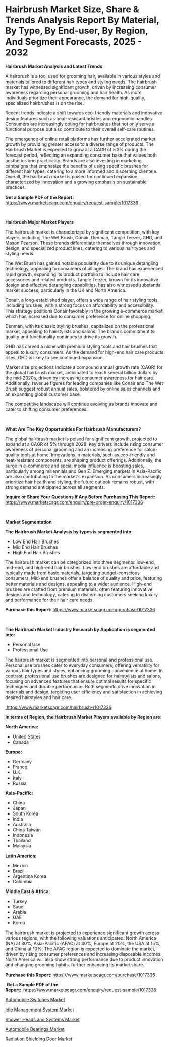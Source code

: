 <p><h1>Hairbrush Market Size, Share & Trends Analysis Report By Material, By Type, By End-user, By Region, And Segment Forecasts, 2025 - 2032</h1></p><p><strong>Hairbrush Market Analysis and Latest Trends</strong></p>
<p><p>A hairbrush is a tool used for grooming hair, available in various styles and materials tailored to different hair types and styling needs. The hairbrush market has witnessed significant growth, driven by increasing consumer awareness regarding personal grooming and hair health. As more individuals prioritize their appearance, the demand for high-quality, specialized hairbrushes is on the rise. </p><p>Recent trends indicate a shift towards eco-friendly materials and innovative design features such as heat-resistant bristles and ergonomic handles. Consumers are increasingly opting for hairbrushes that not only serve a functional purpose but also contribute to their overall self-care routines. </p><p>The emergence of online retail platforms has further accelerated market growth by providing greater access to a diverse range of products. The Hairbrush Market is expected to grow at a CAGR of 5.3% during the forecast period, reflecting an expanding consumer base that values both aesthetics and practicality. Brands are also investing in marketing campaigns that emphasize the benefits of using specific brushes for different hair types, catering to a more informed and discerning clientele. Overall, the hairbrush market is poised for continued expansion, characterized by innovation and a growing emphasis on sustainable practices.</p></p>
<p><strong>Get a Sample PDF of the Report:&nbsp;</strong> <a href="https://www.marketscagr.com/enquiry/request-sample/1017336?utm_campaign=1944&utm_medium=2&utm_source=Github&utm_content=ia&utm_term=06022025&utm_id=hairbrush">https://www.marketscagr.com/enquiry/request-sample/1017336</a></p>
<p>&nbsp;</p>
<p><strong>Hairbrush Major Market Players</strong></p>
<p><p>The hairbrush market is characterized by significant competition, with key players including The Wet Brush, Conair, Denman, Tangle Teezer, GHD, and Mason Pearson. These brands differentiate themselves through innovation, design, and specialized product lines, catering to various hair types and styling needs.</p><p>The Wet Brush has gained notable popularity due to its unique detangling technology, appealing to consumers of all ages. The brand has experienced rapid growth, expanding its product portfolio to include hair care accessories and related products. Tangle Teezer, known for its innovative design and effective detangling capabilities, has also witnessed substantial market success, particularly in the UK and North America.</p><p>Conair, a long-established player, offers a wide range of hair styling tools, including brushes, with a strong focus on affordability and accessibility. This strategy positions Conair favorably in the growing e-commerce market, which has increased due to consumer preference for online shopping.</p><p>Denman, with its classic styling brushes, capitalizes on the professional market, appealing to hairstylists and salons. The brand’s commitment to quality and functionality continues to drive its growth.</p><p>GHD has carved a niche with premium styling tools and hair brushes that appeal to luxury consumers. As the demand for high-end hair care products rises, GHD is likely to see continued expansion.</p><p>Market size projections indicate a compound annual growth rate (CAGR) for the global hairbrush market, anticipated to reach several billion dollars by the mid-2020s, driven by increasing consumer awareness for hair care. Additionally, revenue figures for leading companies like Conair and The Wet Brush suggest robust annual sales, bolstered by online sales channels and an expanding global customer base.</p><p>The competitive landscape will continue evolving as brands innovate and cater to shifting consumer preferences.</p></p>
<p>&nbsp;</p>
<p><strong>What Are The Key Opportunities For Hairbrush Manufacturers?</strong></p>
<p><p>The global hairbrush market is poised for significant growth, projected to expand at a CAGR of 5% through 2028. Key drivers include rising consumer awareness of personal grooming and an increasing preference for salon-quality tools at home. Innovations in materials, such as eco-friendly and heat-resistant components, are shaping product offerings. Additionally, the surge in e-commerce and social media influence is boosting sales, particularly among millennials and Gen Z. Emerging markets in Asia-Pacific are also contributing to the market's expansion. As consumers increasingly prioritize hair health and styling, the future outlook remains robust, with strong demand anticipated across all segments.</p></p>
<p><strong>Inquire or Share Your Questions If Any Before Purchasing This Report:</strong> <a href="https://www.marketscagr.com/enquiry/pre-order-enquiry/1017336?utm_campaign=1944&utm_medium=2&utm_source=Github&utm_content=ia&utm_term=06022025&utm_id=hairbrush">https://www.marketscagr.com/enquiry/pre-order-enquiry/1017336</a></p>
<p>&nbsp;</p>
<p><strong>Market Segmentation</strong></p>
<p><strong>The Hairbrush Market Analysis by types is segmented into:</strong></p>
<p><ul><li>Low End Hair Brushes</li><li>Mid End Hair Brushes</li><li>High End Hair Brushes</li></ul></p>
<p><p>The hairbrush market can be categorized into three segments: low-end, mid-end, and high-end hair brushes. Low-end brushes are affordable and typically made from basic materials, targeting budget-conscious consumers. Mid-end brushes offer a balance of quality and price, featuring better materials and designs, appealing to a wider audience. High-end brushes are crafted from premium materials, often featuring innovative designs and technology, catering to discerning customers seeking luxury and performance for their hair care needs.</p></p>
<p><strong>Purchase this Report:&nbsp;</strong><a href="https://www.marketscagr.com/purchase/1017336?utm_campaign=1944&utm_medium=2&utm_source=Github&utm_content=ia&utm_term=06022025&utm_id=hairbrush">https://www.marketscagr.com/purchase/1017336</a></p>
<p>&nbsp;</p>
<p><strong>The Hairbrush Market Industry Research by Application is segmented into:</strong></p>
<p><ul><li>Personal Use</li><li>Professional Use</li></ul></p>
<p><p>The hairbrush market is segmented into personal and professional use. Personal use brushes cater to everyday consumers, offering versatility for various hair types and styles, enhancing grooming convenience at home. In contrast, professional use brushes are designed for hairstylists and salons, focusing on advanced features that ensure optimal results for specific techniques and durable performance. Both segments drive innovation in materials and design, targeting user efficiency and satisfaction in achieving desired hairstyles and hair care.</p></p>
<p><a href="https://www.marketscagr.com/hairbrush-r1017336?utm_campaign=1944&utm_medium=2&utm_source=Github&utm_content=ia&utm_term=06022025&utm_id=hairbrush">&nbsp;https://www.marketscagr.com/hairbrush-r1017336</a></p>
<p><strong>In terms of Region, the Hairbrush Market Players available by Region are:</strong></p>
<p>
    <p> <strong> North America: </strong>
        <ul>
            <li>United States</li>
            <li>Canada</li>
        </ul>
        </p> 
    <p> <strong> Europe: </strong>
        <ul>
            <li>Germany</li>
            <li>France</li>
            <li>U.K.</li>
            <li>Italy</li>
            <li>Russia</li>
        </ul>
        </p> 
    <p> <strong> Asia-Pacific: </strong>
        <ul>
            <li>China</li>
            <li>Japan</li>
            <li>South Korea</li>
            <li>India</li>
            <li>Australia</li>
            <li>China Taiwan</li>
            <li>Indonesia</li>
            <li>Thailand</li>
            <li>Malaysia</li>
        </ul>
        </p> 
    <p> <strong> Latin America: </strong>
        <ul>
            <li>Mexico</li>
            <li>Brazil</li>
            <li>Argentina Korea</li>
            <li>Colombia</li>
        </ul>
        </p> 
    <p> <strong> Middle East & Africa: </strong>
        <ul>
            <li>Turkey</li>
            <li>Saudi</li>
            <li>Arabia</li>
            <li>UAE</li>
            <li>Korea</li>
        </ul>
    </p>
    </p>
<p><p>The hairbrush market is projected to experience significant growth across various regions, with the following valuations anticipated: North America (NA) at 30%, Asia-Pacific (APAC) at 40%, Europe at 20%, the USA at 15%, and China at 10%. The APAC region is expected to dominate the market, driven by rising consumer preferences and increasing disposable incomes. North America will also show strong performance due to product innovation and changing grooming habits, further enhancing its market share.</p></p>
<p><strong>Purchase this Report: </strong><a href="https://www.marketscagr.com/purchase/1017336?utm_campaign=1944&utm_medium=2&utm_source=Github&utm_content=ia&utm_term=06022025&utm_id=hairbrush">https://www.marketscagr.com/purchase/1017336</a></p>
<p>&nbsp;<strong>Get a Sample PDF of the Report:&nbsp;&nbsp;</strong><a href="https://www.marketscagr.com/enquiry/request-sample/1017336?utm_campaign=1944&utm_medium=2&utm_source=Github&utm_content=ia&utm_term=06022025&utm_id=hairbrush">https://www.marketscagr.com/enquiry/request-sample/1017336</a></p>
<p><strong></strong></p>
<p><p><a href="https://www.linkedin.com/pulse/automobile-switches-market-trend-projected-continue-rapid-growth-gcppc?utm_campaign=1944&utm_medium=2&utm_source=Github&utm_content=ia&utm_term=06022025&utm_id=hairbrush">Automobile Switches Market</a></p><p><a href="https://www.linkedin.com/pulse/idle-management-system-market-insights-size-share-growth-aphne?utm_campaign=1944&utm_medium=2&utm_source=Github&utm_content=ia&utm_term=06022025&utm_id=hairbrush">Idle Management System Market</a></p><p><a href="https://github.com/leyesamilej/Market-Research-Report-List-1/blob/main/shower-heads-and-systems-market.md?utm_campaign=1944&utm_medium=2&utm_source=Github&utm_content=ia&utm_term=06022025&utm_id=hairbrush">Shower Heads and Systems Market</a></p><p><a href="https://www.linkedin.com/pulse/automobile-bearings-market-shifts-strategic-analysis-2025-2032-85pnc?utm_campaign=1944&utm_medium=2&utm_source=Github&utm_content=ia&utm_term=06022025&utm_id=hairbrush">Automobile Bearings Market</a></p><p><a href="https://github.com/Chiragrp22/Market-Research-Report-List-7/blob/main/radiation-shielding-door-market.md?utm_campaign=1944&utm_medium=2&utm_source=Github&utm_content=ia&utm_term=06022025&utm_id=hairbrush">Radiation Shielding Door Market</a></p></p>